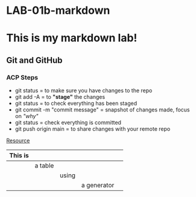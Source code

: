 # LAB-01b-markdown

# This is my markdown lab!
## Git and GitHub
### ACP Steps
- git status = to make sure you have changes to the repo
- git add -A = to **"stage"** the changes
- git status = to check everything has been staged
- git commit -m "commit message" = snapshot of changes made, focus on *"why"*
- git status = check everything is committed
- git push origin main = to share changes with your remote repo

[Resource](https://github.com/alchemycodelab/november-2021-prep-week/blob/main/01-learning-the-tools-terminal-and-github/notes/github.md)

| This is |         |       |             |   |
|---------|---------|-------|-------------|---|
|         | a table |       |             |   |
|         |         | using |             |   |
|         |         |       | a generator |   |